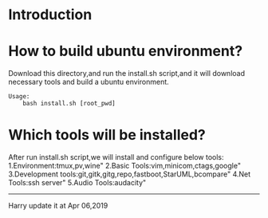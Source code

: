 # Introduction

# How to build ubuntu environment?
Download this directory,and run the install.sh script,and it will download 
necessary tools and build a ubuntu environment.
	
	Usage: 
		bash install.sh [root_pwd]

# Which tools will be installed?
After run install.sh script,we will install and configure below tools:
	1.Environment:tmux,pv,wine"
	2.Basic Tools:vim,minicom,ctags,google"
	3.Development tools:git,gitk,gitg,repo,fastboot,StarUML,bcompare"
	4.Net Tools:ssh server"
	5.Audio Tools:audacity"

---------------------------------------------------------------------------
Harry update it at Apr 06,2019
